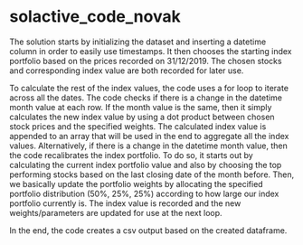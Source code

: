 # solactive_code_novak

The solution starts by initializing the dataset and inserting a datetime column in order to easily use timestamps. It then chooses the starting index portfolio based on the prices recorded on 31/12/2019. The chosen stocks and corresponding index value are both recorded for later use.

To calculate the rest of the index values, the code uses a for loop to iterate across all the dates. The code checks if there is a change in the datetime month value at each row. If the month value is the same, then it simply calculates the new index value by using a dot product between chosen stock prices and the specified weights. The calculated index value is appended to an array that will be used in the end to aggregate all the index values. Alternatively, if there is a change in the datetime month value, then the code recalibrates the index portfolio. To do so, it starts out by calculating the current index portfolio value and also by choosing the top performing stocks based on the last closing date of the month before. Then, we basically update the portfolio weights by allocating the specified portfolio distribution (50%, 25%, 25%) according to how large our index portfolio currently is. The index value is recorded and the new weights/parameters are updated for use at the next loop.

In the end, the code creates a csv output based on the created dataframe.
